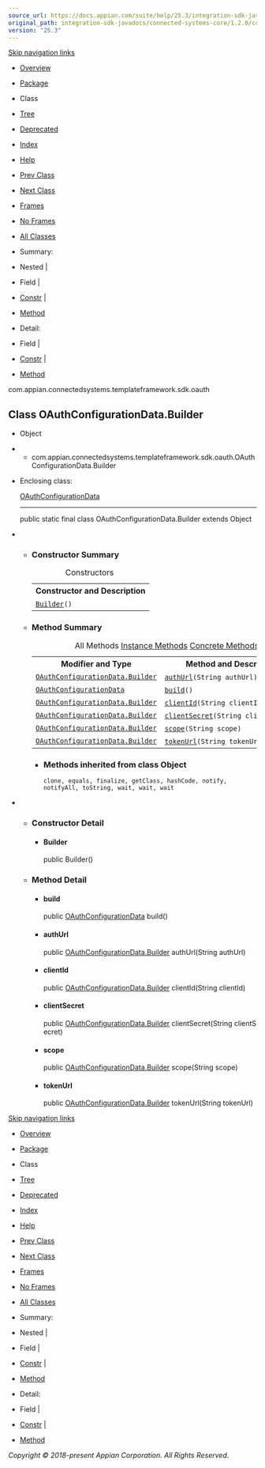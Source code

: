 ```yaml
---
source_url: https://docs.appian.com/suite/help/25.3/integration-sdk-javadocs/connected-systems-core/1.2.0/com/appian/connectedsystems/templateframework/sdk/oauth/OAuthConfigurationData.Builder.html
original_path: integration-sdk-javadocs/connected-systems-core/1.2.0/com/appian/connectedsystems/templateframework/sdk/oauth/OAuthConfigurationData.Builder.html
version: "25.3"
---
```


[Skip navigation links](#skip.navbar.top "Skip navigation links")

-   [Overview](../../../../../../overview-summary.html)
-   [Package](package-summary.html)
-   Class
-   [Tree](package-tree.html)
-   [Deprecated](../../../../../../deprecated-list.html)
-   [Index](../../../../../../index-all.html)
-   [Help](../../../../../../help-doc.html)

-   [Prev Class](../../../../../../com/appian/connectedsystems/templateframework/sdk/oauth/OAuthConfigurationData.html "class in com.appian.connectedsystems.templateframework.sdk.oauth")
-   [Next Class](../../../../../../com/appian/connectedsystems/templateframework/sdk/oauth/OAuthConnectedSystemTemplate.html "interface in com.appian.connectedsystems.templateframework.sdk.oauth")

-   [Frames](../../../../../../index.html?com/appian/connectedsystems/templateframework/sdk/oauth/OAuthConfigurationData.Builder.html)
-   [No Frames](OAuthConfigurationData.Builder.html)

-   [All Classes](../../../../../../allclasses-noframe.html)

-   Summary: 
-   Nested | 
-   Field | 
-   [Constr](#constructor.summary) | 
-   [Method](#method.summary)

-   Detail: 
-   Field | 
-   [Constr](#constructor.detail) | 
-   [Method](#method.detail)

com.appian.connectedsystems.templateframework.sdk.oauth

## Class OAuthConfigurationData.Builder

-   Object
-   -   com.appian.connectedsystems.templateframework.sdk.oauth.OAuthConfigurationData.Builder

-   Enclosing class:

    [OAuthConfigurationData](../../../../../../com/appian/connectedsystems/templateframework/sdk/oauth/OAuthConfigurationData.html "class in com.appian.connectedsystems.templateframework.sdk.oauth")

    * * *

    public static final class OAuthConfigurationData.Builder
    extends Object

-   -   ### Constructor Summary

        <table class="memberSummary" border="0" cellpadding="3" cellspacing="0" summary="Constructor Summary table, listing constructors, and an explanation"><caption><span>Constructors</span><span class="tabEnd">&nbsp;</span></caption><tbody><tr><th class="colOne" scope="col">Constructor and Description</th></tr><tr class="altColor"><td class="colOne"><code><span class="memberNameLink"><a href="../../../../../../com/appian/connectedsystems/templateframework/sdk/oauth/OAuthConfigurationData.Builder.html#Builder--">Builder</a></span>()</code>&nbsp;</td></tr></tbody></table>

    -   ### Method Summary

        <table class="memberSummary" border="0" cellpadding="3" cellspacing="0" summary="Method Summary table, listing methods, and an explanation"><caption><span id="t0" class="activeTableTab"><span>All Methods</span><span class="tabEnd">&nbsp;</span></span><span id="t2" class="tableTab"><span><a href="javascript:show(2);">Instance Methods</a></span><span class="tabEnd">&nbsp;</span></span><span id="t4" class="tableTab"><span><a href="javascript:show(8);">Concrete Methods</a></span><span class="tabEnd">&nbsp;</span></span></caption><tbody><tr><th class="colFirst" scope="col">Modifier and Type</th><th class="colLast" scope="col">Method and Description</th></tr><tr id="i0" class="altColor"><td class="colFirst"><code><a href="../../../../../../com/appian/connectedsystems/templateframework/sdk/oauth/OAuthConfigurationData.Builder.html" title="class in com.appian.connectedsystems.templateframework.sdk.oauth">OAuthConfigurationData.Builder</a></code></td><td class="colLast"><code><span class="memberNameLink"><a href="../../../../../../com/appian/connectedsystems/templateframework/sdk/oauth/OAuthConfigurationData.Builder.html#authUrl-java.lang.String-">authUrl</a></span>(String&nbsp;authUrl)</code>&nbsp;</td></tr><tr id="i1" class="rowColor"><td class="colFirst"><code><a href="../../../../../../com/appian/connectedsystems/templateframework/sdk/oauth/OAuthConfigurationData.html" title="class in com.appian.connectedsystems.templateframework.sdk.oauth">OAuthConfigurationData</a></code></td><td class="colLast"><code><span class="memberNameLink"><a href="../../../../../../com/appian/connectedsystems/templateframework/sdk/oauth/OAuthConfigurationData.Builder.html#build--">build</a></span>()</code>&nbsp;</td></tr><tr id="i2" class="altColor"><td class="colFirst"><code><a href="../../../../../../com/appian/connectedsystems/templateframework/sdk/oauth/OAuthConfigurationData.Builder.html" title="class in com.appian.connectedsystems.templateframework.sdk.oauth">OAuthConfigurationData.Builder</a></code></td><td class="colLast"><code><span class="memberNameLink"><a href="../../../../../../com/appian/connectedsystems/templateframework/sdk/oauth/OAuthConfigurationData.Builder.html#clientId-java.lang.String-">clientId</a></span>(String&nbsp;clientId)</code>&nbsp;</td></tr><tr id="i3" class="rowColor"><td class="colFirst"><code><a href="../../../../../../com/appian/connectedsystems/templateframework/sdk/oauth/OAuthConfigurationData.Builder.html" title="class in com.appian.connectedsystems.templateframework.sdk.oauth">OAuthConfigurationData.Builder</a></code></td><td class="colLast"><code><span class="memberNameLink"><a href="../../../../../../com/appian/connectedsystems/templateframework/sdk/oauth/OAuthConfigurationData.Builder.html#clientSecret-java.lang.String-">clientSecret</a></span>(String&nbsp;clientSecret)</code>&nbsp;</td></tr><tr id="i4" class="altColor"><td class="colFirst"><code><a href="../../../../../../com/appian/connectedsystems/templateframework/sdk/oauth/OAuthConfigurationData.Builder.html" title="class in com.appian.connectedsystems.templateframework.sdk.oauth">OAuthConfigurationData.Builder</a></code></td><td class="colLast"><code><span class="memberNameLink"><a href="../../../../../../com/appian/connectedsystems/templateframework/sdk/oauth/OAuthConfigurationData.Builder.html#scope-java.lang.String-">scope</a></span>(String&nbsp;scope)</code>&nbsp;</td></tr><tr id="i5" class="rowColor"><td class="colFirst"><code><a href="../../../../../../com/appian/connectedsystems/templateframework/sdk/oauth/OAuthConfigurationData.Builder.html" title="class in com.appian.connectedsystems.templateframework.sdk.oauth">OAuthConfigurationData.Builder</a></code></td><td class="colLast"><code><span class="memberNameLink"><a href="../../../../../../com/appian/connectedsystems/templateframework/sdk/oauth/OAuthConfigurationData.Builder.html#tokenUrl-java.lang.String-">tokenUrl</a></span>(String&nbsp;tokenUrl)</code>&nbsp;</td></tr></tbody></table>

        -   ### Methods inherited from class Object

            `clone, equals, finalize, getClass, hashCode, notify, notifyAll, toString, wait, wait, wait`

-   -   ### Constructor Detail

        -   #### Builder

            public Builder()

    -   ### Method Detail

        -   #### build

            public [OAuthConfigurationData](../../../../../../com/appian/connectedsystems/templateframework/sdk/oauth/OAuthConfigurationData.html "class in com.appian.connectedsystems.templateframework.sdk.oauth") build()

        -   #### authUrl

            public [OAuthConfigurationData.Builder](../../../../../../com/appian/connectedsystems/templateframework/sdk/oauth/OAuthConfigurationData.Builder.html "class in com.appian.connectedsystems.templateframework.sdk.oauth") authUrl(String authUrl)

        -   #### clientId

            public [OAuthConfigurationData.Builder](../../../../../../com/appian/connectedsystems/templateframework/sdk/oauth/OAuthConfigurationData.Builder.html "class in com.appian.connectedsystems.templateframework.sdk.oauth") clientId(String clientId)

        -   #### clientSecret

            public [OAuthConfigurationData.Builder](../../../../../../com/appian/connectedsystems/templateframework/sdk/oauth/OAuthConfigurationData.Builder.html "class in com.appian.connectedsystems.templateframework.sdk.oauth") clientSecret(String clientSecret)

        -   #### scope

            public [OAuthConfigurationData.Builder](../../../../../../com/appian/connectedsystems/templateframework/sdk/oauth/OAuthConfigurationData.Builder.html "class in com.appian.connectedsystems.templateframework.sdk.oauth") scope(String scope)

        -   #### tokenUrl

            public [OAuthConfigurationData.Builder](../../../../../../com/appian/connectedsystems/templateframework/sdk/oauth/OAuthConfigurationData.Builder.html "class in com.appian.connectedsystems.templateframework.sdk.oauth") tokenUrl(String tokenUrl)

[Skip navigation links](#skip.navbar.bottom "Skip navigation links")

-   [Overview](../../../../../../overview-summary.html)
-   [Package](package-summary.html)
-   Class
-   [Tree](package-tree.html)
-   [Deprecated](../../../../../../deprecated-list.html)
-   [Index](../../../../../../index-all.html)
-   [Help](../../../../../../help-doc.html)

-   [Prev Class](../../../../../../com/appian/connectedsystems/templateframework/sdk/oauth/OAuthConfigurationData.html "class in com.appian.connectedsystems.templateframework.sdk.oauth")
-   [Next Class](../../../../../../com/appian/connectedsystems/templateframework/sdk/oauth/OAuthConnectedSystemTemplate.html "interface in com.appian.connectedsystems.templateframework.sdk.oauth")

-   [Frames](../../../../../../index.html?com/appian/connectedsystems/templateframework/sdk/oauth/OAuthConfigurationData.Builder.html)
-   [No Frames](OAuthConfigurationData.Builder.html)

-   [All Classes](../../../../../../allclasses-noframe.html)

-   Summary: 
-   Nested | 
-   Field | 
-   [Constr](#constructor.summary) | 
-   [Method](#method.summary)

-   Detail: 
-   Field | 
-   [Constr](#constructor.detail) | 
-   [Method](#method.detail)

_Copyright © 2018-present Appian Corporation. All Rights Reserved._